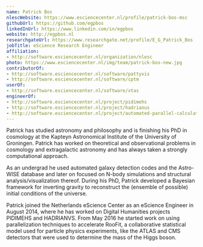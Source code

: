 ```yaml
---
name: Patrick Bos
nlescWebsite: https://www.esciencecenter.nl/profile/patrick-bos-msc
githubUrl: https://github.com/egpbos
linkedInUrl: https://www.linkedin.com/in/egpbos
website: http://egpbos.nl
researchgateUrl: https://www.researchgate.net/profile/E_G_Patrick_Bos
jobTitle: eScience Research Engineer
affiliation:
- http://software.esciencecenter.nl/organization/nlesc
photo: https://www.esciencecenter.nl/img/team/patrick-bos-new.jpg
contributorOf:
- http://software.esciencecenter.nl/software/pattyvis
- http://software.esciencecenter.nl/software/cptm
userOf:
- http://software.esciencecenter.nl/software/xtas
engineerOf:
- http://software.esciencecenter.nl/project/pidimehs
- http://software.esciencecenter.nl/project/hadrianus
- http://software.esciencecenter.nl/project/automated-parallel-calculation-of-collaborative-statistical-models
---
```

Patrick has studied astronomy and philosophy and is finishing his PhD in cosmology at the Kapteyn Astronomical Institute of the University of Groningen. Patrick has worked on theoretical and observational problems in cosmology and extragalactic astronomy and has always taken a strongly computational approach.

As an undergrad he used automated galaxy detection codes and the Astro-WISE database and later on focused on N-body simulations and structural analysis/visualization thereof. During his PhD, Patrick developed a Bayesian framework for inverting gravity to reconstruct the (ensemble of possible) initial conditions of the universe.

Patrick joined the Netherlands eScience Center as an eScience Engineer in August 2014, where he has worked on Digital Humanities projects PIDIMEHS and HADRIANVS. From May 2016 he started work on using parallelization techniques to accelerate RooFit, a collaborative statistical model used for particle physics experiments, like the ATLAS and CMS detectors that were used to determine the mass of the Higgs boson.
